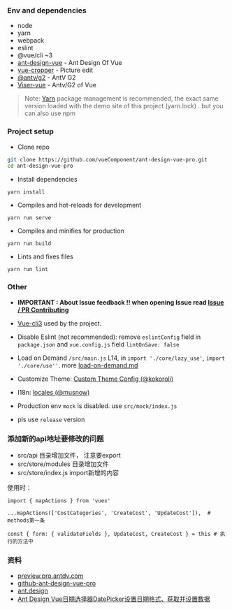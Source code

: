 
### Env and dependencies

- node
- yarn
- webpack
- eslint
- @vue/cli ~3
- [ant-design-vue](https://github.com/vueComponent/ant-design-vue) - Ant Design Of Vue 
- [vue-cropper](https://github.com/xyxiao001/vue-cropper) - Picture edit
- [@antv/g2](https://antv.alipay.com/zh-cn/index.html) - AntV G2
- [Viser-vue](https://viserjs.github.io/docs.html#/viser/guide/installation)  - Antv/G2 of Vue

> Note:  [Yarn](https://yarnpkg.com/) package management is recommended, the exact same version loaded with the demo site of this project (yarn.lock) . but you can also use npm


### Project setup

- Clone repo
```bash
git clone https://github.com/vueComponent/ant-design-vue-pro.git
cd ant-design-vue-pro
```

- Install dependencies
```
yarn install
```

- Compiles and hot-reloads for development
```
yarn run serve
```

- Compiles and minifies for production
```
yarn run build
```

- Lints and fixes files
```
yarn run lint
```


### Other

- **IMPORTANT : About Issue feedback !! when opening Issue read [Issue / PR Contributing](https://github.com/vueComponent/ant-design-vue-pro/issues/90)**

- [Vue-cli3](https://cli.vuejs.org/guide/) used by the project.

- Disable Eslint (not recommended): remove `eslintConfig`  field in `package.json`  and `vue.config.js` field `lintOnSave: false`

- Load on Demand `/src/main.js` L14, in `import './core/lazy_use'`, `import './core/use''`. more [load-on-demand.md](./docs/load-on-demand.md)

- Customize Theme:  [Custom Theme Config (@kokoroli)](https://github.com/kokoroli/antd-awesome/blob/master/docs/Ant_Design_%E6%A0%B7%E5%BC%8F%E8%A6%86%E7%9B%96.md)

- I18n: [locales (@musnow)](./src/locales/index.js)

- Production env `mock` is disabled. use `src/mock/index.js`

- pls use `release` version

### 添加新的api地址要修改的问题
+ src/api 目录增加文件， 注意要export
+ src/store/modules 目录增加文件
+ src/store/index.js import新增的内容

使用时： 
```
import { mapActions } from 'vuex'

...mapActions(['CostCategories', 'CreateCost', 'UpdateCost']),  # methods第一条

const { form: { validateFields }, UpdateCost, CreateCost } = this # 执行的方法中

```




### 资料
- [preview.pro.antdv.com](https://preview.pro.antdv.com/)
- [github-ant-design-vue-pro](https://github.com/vueComponent/ant-design-vue-pro)
- [ant.design](https://ant.design/components/cascader-cn/)
- [Ant Design Vue日期选择器DatePicker设置日期格式、获取并设置数据](https://blog.csdn.net/a18792627168/article/details/108218444)